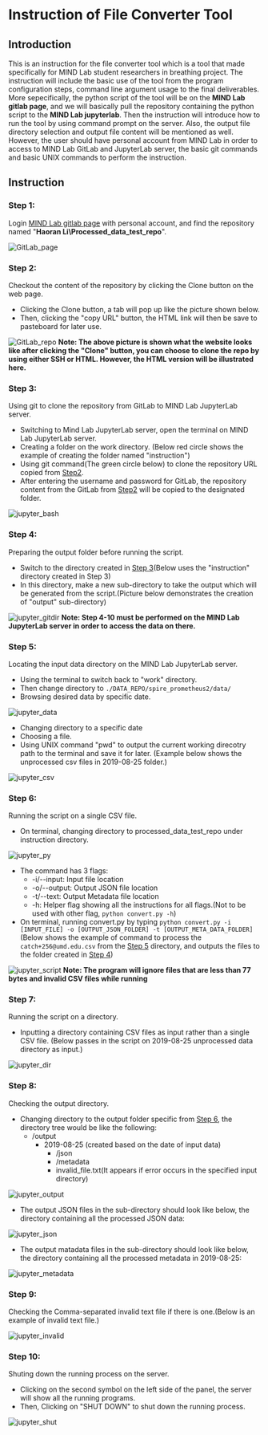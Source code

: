 # Instruction of File Converter Tool
## Introduction
This is an instruction for the file converter tool which is a tool that made specifically for MIND Lab student researchers in breathing project. The instruction will include the basic use of the tool from the program configuration steps, command line argument usage to the final deliverables. More sepecifically, the python script of the tool will be on the **MIND Lab gitlab page**, and we will basically pull the repository containing the python script to the **MIND Lab jupyterlab**. Then the instruction will introduce how to run the tool by using command prompt on the server. Also, the output file directory selection and output file content will be mentioned as well. However, the user should have personal account from MIND Lab in order to access to MIND Lab GitLab and JupyterLab server, the basic git commands and basic UNIX commands to perform the instruction.

## Instruction
### Step 1:
Login [MIND Lab gitlab page](https://gitlab.mind.cs.umd.edu) with personal account, and find the repository named "**Haoran Li\Processed_data_test_repo**".

![GitLab_page](./assets/gitlab_page.png)

### Step 2:
Checkout the content of the repository by clicking the Clone button on the web page.
- Clicking the Clone button, a tab will pop up like the picture shown below.
- Then, clicking the "copy URL" button, the HTML link will then be save to pasteboard for later use.

![GitLab_repo](./assets/gitlab_repo.png)
**Note: The above picture is shown what the website looks like after clicking the "Clone" button, you can choose to clone the repo by using either SSH or HTML. However, the HTML version will be illustrated here.**

### Step 3:
Using git to clone the repository from GitLab to MIND Lab JupyterLab server.
- Switching to Mind Lab JupyterLab server, open the terminal on MIND Lab JupyterLab server.
- Creating a folder on the work directory. (Below red circle shows the example of creating the folder named "instruction")
- Using git command(The green circle below) to clone the repository URL copied from [Step2](#Step-2).
- After entering the username and password for GitLab, the repository content from the GitLab from [Step2](#Step-2) will be copied to the designated folder.

![jupyter_bash](./assets/jupyter_bash.png)

### Step 4:
Preparing the output folder before running the script.
- Switch to the directory created in [Step 3](#Step-3)(Below uses the "instruction" directory created in Step 3)
- In this directory, make a new sub-directory to take the output which will be generated from the script.(Picture below demonstrates the creation of "output" sub-directory)

![jupyter_gitdir](./assets/jupyter_gitdir.png)
**Note: Step 4-10 must be performed on the MIND Lab JupyterLab server in order to access the data on there.**

### Step 5:
Locating the input data directory on the MIND Lab JupyterLab server.
- Using the terminal to switch back to "work" directory.
- Then change directory to `./DATA_REPO/spire_prometheus2/data/`
- Browsing desired data by specific date.

![jupyter_data](./assets/jupyter_data.png)

- Changing directory to a specific date
- Choosing a file.
- Using UNIX command "pwd" to output the current working direcotry path to the terminal and save it for later. (Example below shows the unprocessed csv files in 2019-08-25 folder.)

![jupyter_csv](./assets/jupyter_csv.png)

### Step 6:
Running the script on a single CSV file.
- On terminal, changing directory to processed_data_test_repo under instruction directory.

![jupyter_py](./assets/jupyter_py.png)

- The command has 3 flags:
    - -i/--input: Input file location
    - -o/--output: Output JSON file location
    - -t/--text: Output Metadata file location
    - -h: Helper flag showing all the instructions for all flags.(Not to be used with other flag, `python convert.py -h`)
- On terminal, running convert.py by typing `python convert.py -i [INPUT_FILE] -o [OUTPUT_JSON_FOLDER] -t [OUTPUT_META_DATA_FOLDER]`(Below shows the example of command to process the `catch+256@umd.edu.csv` from the [Step 5](#Step-5) directory, and outputs the files to the folder created in [Step 4](#Step-4))

![jupyter_script](./assets/jupyter_script.png)
**Note: The program will ignore files that are less than 77 bytes and invalid CSV files while running**

### Step 7:
Running the script on a directory.
- Inputting a directory containing CSV files as input rather than a single CSV file. (Below passes in the script on 2019-08-25 unprocessed data directory as input.)

![jupyter_dir](./assets/jupyter_dir.png)

### Step 8:
Checking the output directory.
- Changing directory to the output folder specific from [Step 6](#Step-6), the directory tree would be like the following:
    - /output
        - 2019-08-25 (created based on the date of input data)
            - /json
            - /metadata
            - invalid_file.txt(It appears if error occurs in the specified input directory)

![jupyter_output](./assets/jupyter_output.png)

- The output JSON files in the sub-directory should look like below, the directory containing all the processed JSON data:

![jupyter_json](./assets/jupyter_json.png)

- The output matadata files in the sub-directory should look like below, the directory containing all the processed metadata in 2019-08-25:

![jupyter_metadata](./assets/jupyter_meta.png)

### Step 9:
Checking the Comma-separated invalid text file if there is one.(Below is an example of invalid text file.)

![jupyter_invalid](./assets/jupyter_invalid.png)

### Step 10:
Shuting down the running process on the server.
- Clicking on the second symbol on the left side of the panel, the server will show all the running programs.
- Then, Clicking on "SHUT DOWN" to shut down the running process.

![jupyter_shut](./assets/jupyter_shut.png)



